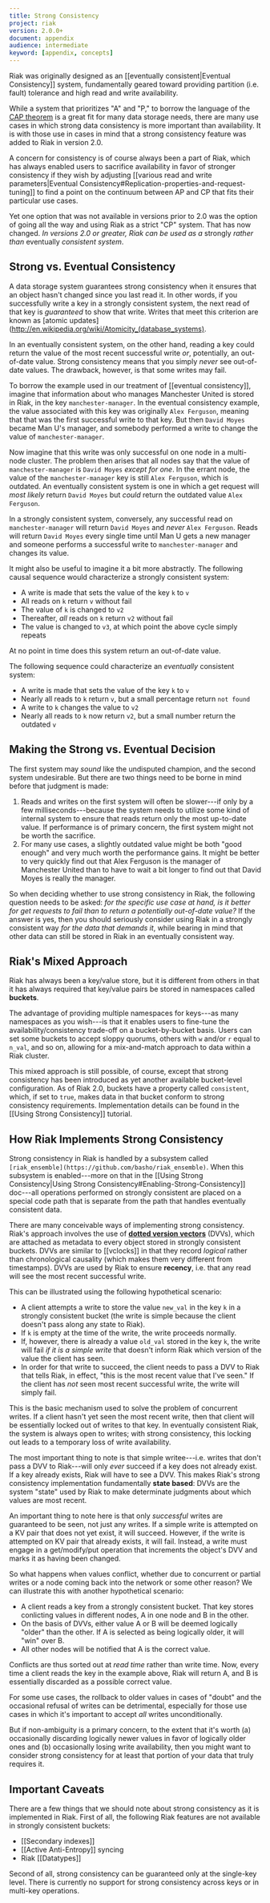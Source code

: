 ```yaml
---
title: Strong Consistency
project: riak
version: 2.0.0+
document: appendix
audience: intermediate
keyword: [appendix, concepts]
---
```


Riak was originally designed as an [[eventually consistent|Eventual Consistency]] system, fundamentally geared toward providing partition (i.e. fault) tolerance and high read and write availability.

While a system that prioritizes "A" and "P," to borrow the language of the [CAP theorem](http://en.wikipedia.org/wiki/CAP_theorem) is a great fit for many data storage needs, there are many use cases in which strong data consistency is more important than availability. It is with those use in cases in mind that a strong consistency feature was added to Riak in version 2.0.

A concern for consistency is of course always been a part of Riak, which has always enabled users to sacrifice availability in favor of stronger consistency if they wish by adjusting [[various read and write parameters|Eventual Consistency#Replication-properties-and-request-tuning]] to find a point on the continuum between AP and CP that fits their particular use cases.

Yet one option that was not available in versions prior to 2.0 was the option of going all the way and using Riak as a strict "CP" system. That has now changed. _In versions 2.0 or greater, Riak can be used as a_ strongly _rather than_ eventually _consistent system_.

## Strong vs. Eventual Consistency

A data storage system guarantees strong consistency when it ensures that an object hasn't changed since you last read it. In other words, if you successfully write a key in a strongly consistent system, the next read of that key is _guaranteed_ to show that write. Writes that meet this criterion are known as [atomic updates](http://en.wikipedia.org/wiki/Atomicity_(database_systems).

In an eventually consistent system, on the other hand, reading a key could return the value of the most recent successful write _or_, potentially, an out-of-date value. Strong consistency means that you simply _never_ see out-of-date values. The drawback, however, is that some writes may fail.

To borrow the example used in our treatment of [[eventual consistency]], imagine that information about who manages Manchester United is stored in Riak, in the key `manchester-manager`. In the eventual consistency example, the value associated with this key was originally `Alex Ferguson`, meaning that that was the first successful write to that key. But then `David Moyes` became Man U's manager, and somebody performed a write to change the value of `manchester-manager`.

Now imagine that this write was only successful on one node in a multi-node cluster. The problem then arises that all nodes say that the value of `manchester-manager` is `David Moyes` _except for one_. In the errant node, the value of the `manchester-manager` key is still `Alex Ferguson`, which is outdated. An eventually consistent system is one in which a get request will _most likely_ return `David Moyes` but _could_ return the outdated value `Alex Ferguson`.

In a strongly consistent system, conversely, any successful read on `manchester-manager` will return `David Moyes` and _never_ `Alex Ferguson`. Reads will return `David Moyes` every single time until Man U gets a new manager and someone performs a successful write to `manchester-manager` and changes its value.

It might also be useful to imagine it a bit more abstractly. The following causal sequence would characterize a strongly consistent system:

* A write is made that sets the value of the key `k` to `v`
* All reads on `k` return `v` without fail
* The value of `k` is changed to `v2`
* Thereafter, _all_ reads on `k` return `v2` without fail
* The value is changed to `v3`, at which point the above cycle simply repeats

At no point in time does this system return an out-of-date value.

The following sequence could characterize an _eventually_ consistent system:

* A write is made that sets the value of the key `k` to `v`
* Nearly all reads to `k` return `v`, but a small percentage return `not found`
* A write to `k` changes the value to `v2`
* Nearly all reads to `k` now return `v2`, but a small number return the outdated `v`

## Making the Strong vs. Eventual Decision

The first system may _sound_ like the undisputed champion, and the second system undesirable. But there are two things need to be borne in mind before that judgment is made:

1. Reads and writes on the first system will often be slower---if only by a few milliseconds---because the system needs to utilize some kind of internal system to ensure that reads return only the most up-to-date value. If performance is of primary concern, the first system might not be worth the sacrifice.
2. For many use cases, a slightly outdated value might be both "good enough" and very much worth the performance gains. It might be better to very quickly find out that Alex Ferguson is the manager of Manchester United than to have to wait a bit longer to find out that David Moyes is really the manager.

So when deciding whether to use strong consistency in Riak, the following question needs to be asked: _for the specific use case at hand, is it better for get requests to fail than to return a potentially out-of-date value?_ If the answer is yes, then you should seriously consider using Riak in a strongly consistent way _for the data that demands it_, while bearing in mind that other data can still be stored in Riak in an eventually consistent way.

## Riak's Mixed Approach

Riak has always been a key/value store, but it is different from others in that it has always required that key/value pairs be stored in namespaces called **buckets**.

The advantage of providing multiple namespaces for keys---as many namespaces as you wish---is that it enables users to fine-tune the availability/consistency trade-off on a bucket-by-bucket basis. Users can set some buckets to accept sloppy quorums, others with `w` and/or `r` equal to `n_val`, and so on, allowing for a mix-and-match approach to data within a Riak cluster.

This mixed approach is still possible, of course, except that strong consistency has been introduced as yet another available bucket-level configuration. As of Riak 2.0, buckets have a property called `consistent`, which, if set to `true`, makes data in that bucket conform to strong consistency requirements. Implementation details can be found in the [[Using Strong Consistency]] tutorial.

## How Riak Implements Strong Consistency

Strong consistency in Riak is handled by a subsystem called `[riak_ensemble](https://github.com/basho/riak_ensemble)`. When this subsystem is enabled---more on that in the [[Using Strong Consistency|Using Strong Consistency#Enabling-Strong-Consistency]] doc---all operations performed on strongly consistent are placed on a special code path that is separate from the path that handles eventually consistent data.

There are many conceivable ways of implementing strong consistency. Riak's approach involves the use of **[dotted version vectors](http://paginas.fe.up.pt/~prodei/dsie12/papers/paper_19.pdf)** (DVVs), which are attached as metadata to every object stored in strongly consistent buckets. DVVs are similar to [[vclocks]] in that they record _logical_ rather than chronological causality (which makes them very different from timestamps). DVVs are used by Riak to ensure **recency**, i.e. that any read will see the most recent successful write.

This can be illustrated using the following hypothetical scenario:

* A client attempts a write to store the value `new_val` in the key `k` in a strongly consistent bucket (the write is simple because the client doesn't pass along any state to Riak).
* If `k` is empty at the time of the write, the write proceeds normally.
* If, however, there is already a value `old_val` stored in the key `k`, the write will fail _if it is a simple write_ that doesn't inform Riak which version of the value the client has seen.
* In order for that write to succeed, the client needs to pass a DVV to Riak that tells Riak, in effect, "this is the most recent value that I've seen." If the client has _not_ seen most recent successful write, the write will simply fail.
 
This is the basic mechanism used to solve the problem of concurrent writes. If a client hasn't yet seen the most recent write, then that client will be essentially locked out of writes to that key. In eventually consistent Riak, the system is always open to writes; with strong consistency, this locking out leads to a temporary loss of write availability.

The most important thing to note is that simple writee---i.e. writes that don't pass a DVV to Riak---will only _ever_ succeed if a key does not already exist. If a key already exists, Riak will have to see a DVV. This makes Riak's strong consistency implementation fundamentally **state based**: DVVs are the system "state" used by Riak to make determinate judgments about which values are most recent. 

An important thing to note here is that only _successful_ writes are guaranteed to be seen, not just any writes. If a simple write is attempted on a KV pair that does not yet exist, it will succeed. However, if the write is attempted on KV pair that already exists, it will fail. Instead, a write must engage in a get/modify/put operation that increments the object's DVV and marks it as having been changed.

So what happens when values conflict, whether due to concurrent or partial writes or a node coming back into the network or some other reason? We can illustrate this with another hypothetical scenario:

* A client reads a key from a strongly consistent bucket. That key stores conlicting values in different nodes, A in one node and B in the other.
* On the basis of DVVs, either value A or B will be deemed logically "older" than the other. If A is selected as being logically older, it will "win" over B.
* All other nodes will be notified that A is the correct value.

Conflicts are thus sorted out at _read time_ rather than write time. Now, every time a client reads the key in the example above, Riak will return A, and B is essentially discarded as a possible correct value.

For some use cases, the rollback to older values in cases of "doubt" and the occasional refusal of writes can be detrimental, especially for those use cases in which it's important to accept _all_ writes unconditionally.

But if non-ambiguity is a primary concern, to the extent that it's worth (a) occasionally discarding logically newer values in favor of logically older ones and (b) occasionally losing write availability, then you might want to consider strong consistency for at least that portion of your data that truly requires it.

## Important Caveats

There are a few things that we should note about strong consistency as it is implemented in Riak. First of all, the following Riak features are not available in strongly consistent buckets:

* [[Secondary indexes]]
* [[Active Anti-Entropy]] syncing
* Riak [[Datatypes]]

Second of all, strong consistency can be guaranteed only at the single-key level. There is currently no support for strong consistency across keys or in multi-key operations.
